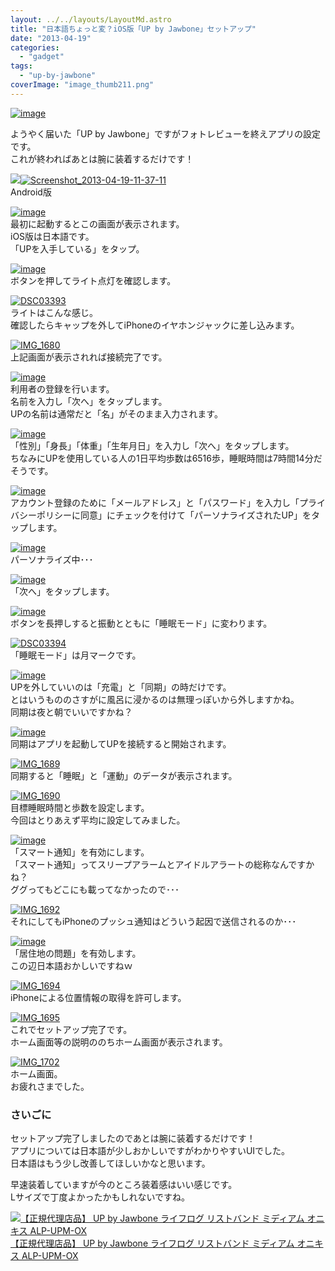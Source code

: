 ```yaml
---
layout: ../../layouts/LayoutMd.astro
title: "日本語ちょっと変？iOS版「UP by Jawbone」セットアップ"
date: "2013-04-19"
categories: 
  - "gadget"
tags: 
  - "up-by-jawbone"
coverImage: "image_thumb211.png"
---
```


[![image](images/image_thumb21.png "image")](//mizuka123.net/wp-content/uploads/2013/04/image20.png)

ようやく届いた「UP by Jawbone」ですがフォトレビューを終えアプリの設定です。  
これが終わればあとは腕に装着するだけです！

[![](images/Screenshot_2013-04-19-11-37-11.png)![Screenshot_2013-04-19-11-37-11](images/Screenshot_2013-04-19-11-37-11_thumb.png "Screenshot_2013-04-19-11-37-11")](//mizuka123.net/3383/)  
Android版

[![image](images/image_thumb22.png "image")](//mizuka123.net/wp-content/uploads/2013/04/image21.png)  
最初に起動するとこの画面が表示されます。  
iOS版は日本語です。  
「UPを入手している」をタップ。

[![image](images/image_thumb23.png "image")](//mizuka123.net/wp-content/uploads/2013/04/image22.png)  
ボタンを押してライト点灯を確認します。

[![DSC03393](images/DSC03393_thumb.jpg "DSC03393")](//mizuka123.net/wp-content/uploads/2013/04/DSC03393.jpg)  
ライトはこんな感じ。  
確認したらキャップを外してiPhoneのイヤホンジャックに差し込みます。

[![IMG_1680](images/IMG_1680_thumb.png "IMG_1680")](//mizuka123.net/wp-content/uploads/2013/04/IMG_1680.png)  
上記画面が表示されれば接続完了です。

[![image](images/image_thumb24.png "image")](//mizuka123.net/wp-content/uploads/2013/04/image23.png)  
利用者の登録を行います。  
名前を入力し「次へ」をタップします。  
UPの名前は通常だと「名」がそのまま入力されます。

[![image](images/image_thumb25.png "image")](//mizuka123.net/wp-content/uploads/2013/04/image24.png)  
「性別」「身長」「体重」「生年月日」を入力し「次へ」をタップします。  
ちなみにUPを使用している人の1日平均歩数は6516歩，睡眠時間は7時間14分だそうです。

[![image](images/image_thumb26.png "image")](//mizuka123.net/wp-content/uploads/2013/04/image25.png)  
アカウント登録のために「メールアドレス」と「パスワード」を入力し「プライバシーポリシーに同意」にチェックを付けて「パーソナライズされたUP」をタップします。

[![image](images/image_thumb27.png "image")](//mizuka123.net/wp-content/uploads/2013/04/image26.png)  
パーソナライズ中･･･

[![image](images/image_thumb28.png "image")](//mizuka123.net/wp-content/uploads/2013/04/image27.png)  
「次へ」をタップします。

[![image](images/image_thumb29.png "image")](//mizuka123.net/wp-content/uploads/2013/04/image28.png)  
ボタンを長押しすると振動とともに「睡眠モード」に変わります。

[![DSC03394](images/DSC03394_thumb.jpg "DSC03394")](//mizuka123.net/wp-content/uploads/2013/04/DSC03394.jpg)  
「睡眠モード」は月マークです。

[![image](images/image_thumb30.png "image")](//mizuka123.net/wp-content/uploads/2013/04/image29.png)  
UPを外していいのは「充電」と「同期」の時だけです。  
とはいうもののさすがに風呂に浸かるのは無理っぽいから外しますかね。  
同期は夜と朝でいいですかね？

[![image](images/image_thumb31.png "image")](//mizuka123.net/wp-content/uploads/2013/04/image30.png)  
同期はアプリを起動してUPを接続すると開始されます。

[![IMG_1689](images/IMG_1689_thumb.png "IMG_1689")](//mizuka123.net/wp-content/uploads/2013/04/IMG_1689.png)  
同期すると「睡眠」と「運動」のデータが表示されます。

[![IMG_1690](images/IMG_1690_thumb.png "IMG_1690")](//mizuka123.net/wp-content/uploads/2013/04/IMG_1690.png)  
目標睡眠時間と歩数を設定します。  
今回はとりあえず平均に設定してみました。

[![image](images/image_thumb32.png "image")](//mizuka123.net/wp-content/uploads/2013/04/image31.png)  
「スマート通知」を有効にします。  
「スマート通知」ってスリープアラームとアイドルアラートの総称なんですかね？  
ググってもどこにも載ってなかったので･･･

[![IMG_1692](images/IMG_1692_thumb.png "IMG_1692")](//mizuka123.net/wp-content/uploads/2013/04/IMG_1692.png)  
それにしてもiPhoneのプッシュ通知はどういう起因で送信されるのか･･･

[![image](images/image_thumb33.png "image")](//mizuka123.net/wp-content/uploads/2013/04/image32.png)  
「居住地の問題」を有効します。  
この辺日本語おかしいですねｗ

[![IMG_1694](images/IMG_1694_thumb.png "IMG_1694")](//mizuka123.net/wp-content/uploads/2013/04/IMG_1694.png)  
iPhoneによる位置情報の取得を許可します。

[![IMG_1695](images/IMG_1695_thumb.png "IMG_1695")](//mizuka123.net/wp-content/uploads/2013/04/IMG_1695.png)  
これでセットアップ完了です。  
ホーム画面等の説明ののちホーム画面が表示されます。

[![IMG_1702](images/IMG_1702_thumb.png "IMG_1702")](//mizuka123.net/wp-content/uploads/2013/04/IMG_1702.png)  
ホーム画面。  
お疲れさまでした。

### さいごに

セットアップ完了しましたのであとは腕に装着するだけです！  
アプリについては日本語が少しおかしいですがわかりやすいUIでした。  
日本語はもう少し改善してほしいかなと思います。

早速装着していますが今のところ装着感はいい感じです。  
Lサイズで丁度よかったかもしれないですね。

[![【正規代理店品】 UP by Jawbone ライフログ リストバンド ミディアム オニキス ALP-UPM-OX](images/41nslP9cGeL._SL160_.jpg)  
【正規代理店品】 UP by Jawbone ライフログ リストバンド ミディアム オニキス ALP-UPM-OX  
](https://www.amazon.co.jp/exec/obidos/ASIN/B00C6QW8I8/mizuka123-22/ref=nosim)
